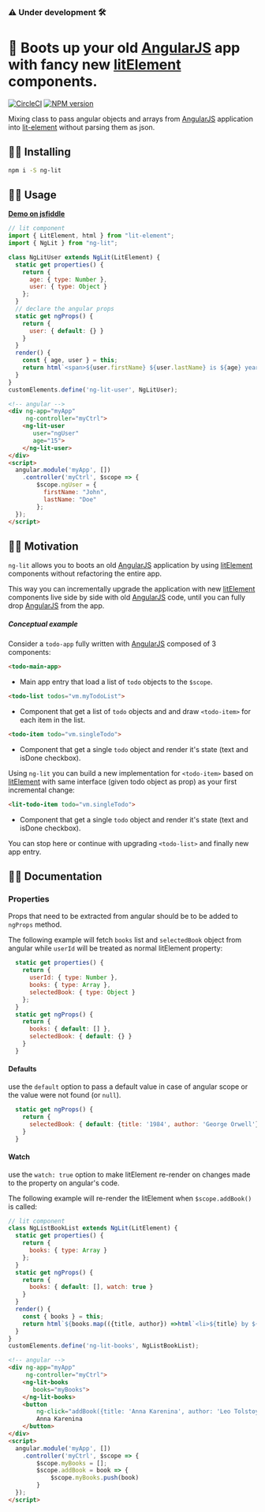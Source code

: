 ### :warning: Under development :hammer_and_wrench:

# 🔌 Boots up your old [AngularJS](https://github.com/angular/angular.js) app with fancy new [litElement](https://github.com/Polymer/lit-element) components.
[![CircleCI](https://circleci.com/gh/oriweingart/ng-lit.svg?style=svg)](https://circleci.com/gh/oriweingart/ng-lit)
[![NPM version](https://badge.fury.io/js/ng-lit.svg)](https://travis-ci.com/oriweingart/ng-lit)


Mixing class to pass angular objects and arrays from [AngularJS](https://github.com/angular/angular.js) application into [lit-element](https://github.com/Polymer/lit-element) without parsing them as json.

## 👩‍🚀 Installing

```bash
npm i -S ng-lit
```


## 👨‍💻 Usage

**[Demo on jsfiddle](https://jsfiddle.net/3jd61yh7/)**

```javascript
// lit component
import { LitElement, html } from "lit-element";
import { NgLit } from "ng-lit";

class NgLitUser extends NgLit(LitElement) {
  static get properties() {
    return {
      age: { type: Number },
      user: { type: Object }
    };
  }
  // declare the angular props
  static get ngProps() {
    return {
      user: { default: {} }
    }
  }
  render() {
    const { age, user } = this;
    return html`<span>${user.firstName} ${user.lastName} is ${age} years old</span>`;
  }
}
customElements.define('ng-lit-user', NgLitUser);
```

```html
<!-- angular -->
<div ng-app="myApp" 
     ng-controller="myCtrl">
    <ng-lit-user 
       user="ngUser" 
       age="15">
    </ng-lit-user>
</div>
<script>
  angular.module('myApp', [])
    .controller('myCtrl', $scope => {
        $scope.ngUser = {
          firstName: "John",
          lastName: "Doe"
        };
  });
</script>
```

## 🧙‍♀️ Motivation

`ng-lit` allows you to boots an old [AngularJS](https://github.com/angular/angular.js) application by using [litElement](https://github.com/Polymer/lit-element) components without refactoring the entire app.

This way you can incrementally upgrade the application with new [litElement](https://github.com/Polymer/lit-element) components live side by side with old [AngularJS](https://github.com/angular/angular.js) code, until you can fully drop [AngularJS](https://github.com/angular/angular.js) from the app.

##### Conceptual example
Consider a `todo-app` fully written with [AngularJS](https://github.com/angular/angular.js) composed of 3 components:
```html
<todo-main-app> 
```
 - Main app entry that load a list of `todo` objects to the `$scope`.
```html
<todo-list todos="vm.myTodoList"> 
```    
 - Component that get a list of `todo` objects and and draw `<todo-item>` for each item in the list.
```html
<todo-item todo="vm.singleTodo"> 
```    
 - Component that get a single `todo` object and render it's state (text and isDone checkbox).

Using `ng-lit` you can build a new implementation for `<todo-item>` based on [litElement](https://github.com/Polymer/lit-element) with same interface (given todo object as prop) as your first incremental change:
```html
<lit-todo-item todo="vm.singleTodo"> 
```    
 - Component that get a single `todo` object and render it's state (text and isDone checkbox).

You can stop here or continue with upgrading `<todo-list>` and finally new app entry.

## 👨‍🏫 Documentation

### Properties

Props that need to be extracted from angular should be to be added to `ngProps` method.

The following example will fetch `books` list and `selectedBook` object from angular while `userId` will be treated as normal litElement property:
```javascript
  static get properties() {
    return {
      userId: { type: Number },
      books: { type: Array }, 
      selectedBook: { type: Object }
    };
  }
  static get ngProps() {
    return {
      books: { default: [] },
      selectedBook: { default: {} }
    }
  }
```

#### Defaults
use the `default` option to pass a default value in case of angular scope or the value were not found (or `null`).
```javascript
  static get ngProps() {
    return {
      selectedBook: { default: {title: '1984', author: 'George Orwell'} }
    }
  }
```

#### Watch
use the `watch: true` option to make litElement re-render on changes made to the property on angular's code.

The following example will re-render the litElement when `$scope.addBook()` is called:

```javascript
// lit component
class NgListBookList extends NgLit(LitElement) {
  static get properties() {
    return {
      books: { type: Array }
    };
  }
  static get ngProps() {
    return {
      books: { default: [], watch: true }
    }
  }
  render() {
    const { books } = this;
    return html`${books.map(({title, author}) =>html`<li>${title} by ${author}</li>`)}`;
  }
}
customElements.define('ng-lit-books', NgListBookList);
```

```html
<!-- angular -->
<div ng-app="myApp" 
     ng-controller="myCtrl">
    <ng-lit-books 
       books="myBooks">
    </ng-lit-books>
    <button 
        ng-click="addBook({title: 'Anna Karenina', author: 'Leo Tolstoy'})">
        Anna Karenina
    </button>
</div>
<script>
  angular.module('myApp', [])
    .controller('myCtrl', $scope => {
        $scope.myBooks = [];
        $scope.addBook = book => {
            $scope.myBooks.push(book)  
        }
  });
</script>
```
